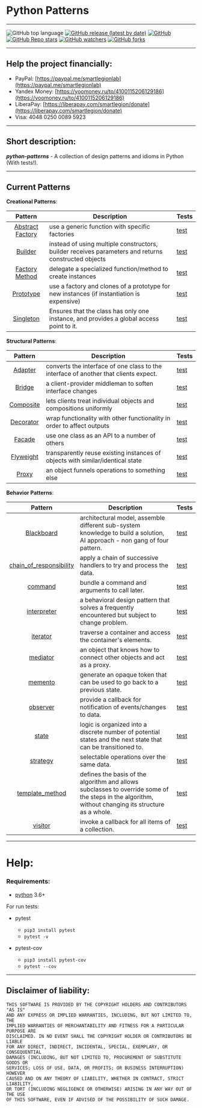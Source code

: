 # Python Patterns

***

![GitHub top language](https://img.shields.io/github/languages/top/smartlegionlab/python-patterns)
[![GitHub release (latest by date)](https://img.shields.io/github/v/release/smartlegionlab/python-patterns)](https://github.com/smartlegionlab/python-patterns/)
[![GitHub](https://img.shields.io/github/license/smartlegionlab/python-patterns)](https://github.com/smartlegionlab/python-patterns/blob/master/LICENSE)
[![GitHub Repo stars](https://img.shields.io/github/stars/smartlegionlab/python-patterns?style=social)](https://github.com/smartlegionlab/python-patterns/)
[![GitHub watchers](https://img.shields.io/github/watchers/smartlegionlab/python-patterns?style=social)](https://github.com/smartlegionlab/python-patterns/)
[![GitHub forks](https://img.shields.io/github/forks/smartlegionlab/python-patterns?style=social)](https://github.com/smartlegionlab/python-patterns/)


***

## Help the project financially:

- PayPal: [https://paypal.me/smartlegionlab](https://paypal.me/smartlegionlab)
- Yandex Money: [https://yoomoney.ru/to/4100115206129186](https://yoomoney.ru/to/4100115206129186)
- LiberaPay: [https://liberapay.com/smartlegion/donate](https://liberapay.com/smartlegion/donate)
- Visa: 4048 0250 0089 5923

***

## Short description:

___python-patterns___ - A collection of design patterns and idioms in Python (With tests!).

****

## Current Patterns

__Creational Patterns__:

| Pattern | Description | Tests |
|:-------:| ----------- |------|
| [Abstract Factory](patterns/creational/abstract_factory.py) | use a generic function with specific factories | [test](tests/test_creational/test_abstract_factory.py) |
| [Builder](patterns/creational/builder.py) | instead of using multiple constructors, builder  receives parameters and returns constructed objects | [test](tests/test_creational/test_builder.py) |
| [Factory Method](patterns/creational/factory.py) | delegate a specialized function/method to create instances|  [test](tests/test_creational/test_factory.py) |
| [Prototype](patterns/creational/prototype.py) | use a factory and clones of a prototype for new instances (if instantiation is expensive) | [test](tests/test_creational/test_prototype.py) |
| [Singleton](patterns/creational/singleton.py) | Ensures that the class has only one instance, and provides a global access point to it. | [test](tests/test_creational/test_singleton.py) |

__Structural Patterns__:

| Pattern | Description | Tests |
|:-------:| ----------- |------|
| [Adapter](patterns/structural/adapter.py) | converts the interface of one class to the interface of another that clients expect. | [test](tests/test_structural/test_adapter.py) |
| [Bridge](patterns/structural/bridge.py) | a client-provider middleman to soften interface changes | [test](tests/test_structural/test_bridge.py) |
| [Composite](patterns/structural/composite.py) | lets clients treat individual objects and compositions uniformly | [test](tests/test_structural/test_composite.py) |
| [Decorator](patterns/structural/decorator.py) | wrap functionality with other functionality in order to affect outputs | [test](tests/test_structural/test_decorator.py) |
| [Facade](patterns/structural/facade.py) | use one class as an API to a number of others | [test](tests/test_structural/test_facade.py) |
| [Flyweight](patterns/structural/flyweight.py) | transparently reuse existing instances of objects with similar/identical state | [test](tests/test_structural/test_flyweight.py) |
| [Proxy](patterns/structural/proxy.py) | an object funnels operations to something else | [test](tests/test_structural/test_proxy.py) |

__Behavior Patterns__:

| Pattern | Description | Tests |
|:-------:| ----------- |------|
| [Blackboard](patterns/behavioral/blackboard.py) | architectural model, assemble different sub-system knowledge to build a solution, AI approach - non gang of four pattern. | [test](tests/test_behovioral/test_blackboard.py) |
| [chain_of_responsibility](patterns/behavioral/chain_of_responsibility.py) | apply a chain of successive handlers to try and process the data. | [test](tests/test_behovioral/test_chain_of_responsibility.py) |
| [command](patterns/behavioral/command.py) | bundle a command and arguments to call later. | [test](tests/test_behovioral/test_command.py) |
| [interpreter](patterns/behavioral/interpreter.py) | a behavioral design pattern that solves a frequently encountered but subject to change problem. | [test](tests/test_behovioral/test_interpreter.py) |
| [iterator](patterns/behavioral/iterator.py) | traverse a container and access the container's elements. | [test](tests/test_behovioral/test_iterator.py) |
| [mediator](patterns/behavioral/mediator.py) | an object that knows how to connect other objects and act as a proxy. | [test](tests/test_behovioral/test_mediator.py) |
| [memento](patterns/behavioral/memento.py) | generate an opaque token that can be used to go back to a previous state. | [test](tests/test_behovioral/test_memento.py) |
| [observer](patterns/behavioral/observer.py) | provide a callback for notification of events/changes to data. | [test](tests/test_behovioral/test_observer.py) |
| [state](patterns/behavioral/state.py) | logic is organized into a discrete number of potential states and the next state that can be transitioned to. | [test](tests/test_behovioral/test_state.py) |
| [strategy](patterns/behavioral/strategy.py) | selectable operations over the same data. | [test](tests/test_behovioral/test_strategy.py) |
| [template_method](patterns/behavioral/template_method.py) |defines the basis of the algorithm and allows subclasses to override some of the steps in the algorithm, without changing its structure as a whole. | [test](tests/test_behovioral/test_template_method.py) |
| [visitor](patterns/behavioral/visitor.py) | invoke a callback for all items of a collection. | [test](tests/test_behovioral/test_template_visitor.py) |

***

# Help:

### Requirements:

- [python](https://python.org) 3.6+

For run tests:

- pytest
    - `pip3 install pytest`
    - `pytest -v`
    
- pytest-cov
    - `pip3 install pytest-cov`
    - `pytest --cov`

***

## Disclaimer of liability:

    THIS SOFTWARE IS PROVIDED BY THE COPYRIGHT HOLDERS AND CONTRIBUTORS "AS IS"
    AND ANY EXPRESS OR IMPLIED WARRANTIES, INCLUDING, BUT NOT LIMITED TO, THE
    IMPLIED WARRANTIES OF MERCHANTABILITY AND FITNESS FOR A PARTICULAR PURPOSE ARE
    DISCLAIMED. IN NO EVENT SHALL THE COPYRIGHT HOLDER OR CONTRIBUTORS BE LIABLE
    FOR ANY DIRECT, INDIRECT, INCIDENTAL, SPECIAL, EXEMPLARY, OR CONSEQUENTIAL
    DAMAGES (INCLUDING, BUT NOT LIMITED TO, PROCUREMENT OF SUBSTITUTE GOODS OR
    SERVICES; LOSS OF USE, DATA, OR PROFITS; OR BUSINESS INTERRUPTION) HOWEVER
    CAUSED AND ON ANY THEORY OF LIABILITY, WHETHER IN CONTRACT, STRICT LIABILITY,
    OR TORT (INCLUDING NEGLIGENCE OR OTHERWISE) ARISING IN ANY WAY OUT OF THE USE
    OF THIS SOFTWARE, EVEN IF ADVISED OF THE POSSIBILITY OF SUCH DAMAGE.
